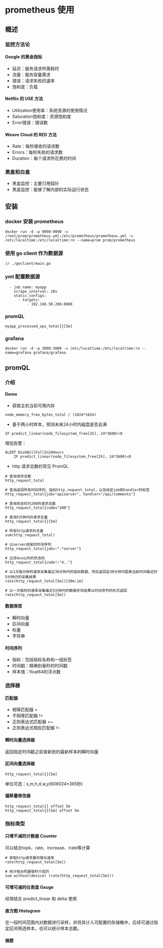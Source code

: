 # prometheus 使用

## 概述

### 监控方法论

#### Google 的黄金指标

- 延迟：服务请求所需耗时
- 流量：服务容量需求
- 错误：请求失败的速率
- 饱和度：负载

#### Netflix 的 USE 方法

- Utilization使用率：系统资源的使用情况
- Saturation饱和度：资源饱和度
- Error错误：错误数

#### Weave Cloud 的 RED 方法

- Rate：每秒接收的请求数
- Errors：每秒失败的请求数
- Duration：每个请求所花费的时间

### 黑盒和白盒

- 黑盒监控：主要只用探针
- 黑盒监控：能够了解内部的实际运行状态

## 安装

### docker 安装 prometheus

```
docker run -d -p 9090:9090 -v /root/prom/prometheus.yml:/etc/prometheus/prometheus.yml -v /etc/localtime:/etc/localtime:ro --name=prom prom/prometheus
```

### 使用 go client 作为数据源

```
// ./goclient/main.go
```

### yml 配置数据源

```
  - job_name: myapp
    scrape_interval: 10s
    static_configs:
      - targets:
          - 192.168.50.206:8888
```

### promQL

```
myapp_processed_ops_total{}[5m]
``` 

### grafana

```
docker run -d -p 3000:3000 -v /etc/localtime:/etc/localtime:ro --name=grafana grafana/grafana
```

## promQL

### 介绍

#### Demo

- 获取主机当前可用内存

```
node_memory_free_bytes_total / (1024*1024)
```

- 基于两小时样本，预测未来24小时内磁盘是否会满

```
IF predict_linear(node_filesystem_free[2h], 24*3600)<0
```

增加告警：

```
ALERT DiskWillFullIn24Hours
    IF predict_linear(node_filesystem_free[2h], 24*3600)<0
```

- http 请求总数的常见 PromQL

```
# 查询请求总数
http_request_total

# 查询返回所有时间序列、指标http_request_total，以及给定job和handler的标签
http_request_total{job="apiserver", handler="/api/comments"}

# 查询状态码为200的请求总数
http_request_total{code="200"}

# 查询5分钟内的请求总量
http_request_total{}[5m]

# 所有http请求的总量
sum(http_request_total)

# 以server结尾的时间序列
http_request_total{job=~".*server"}

# 过滤4xx以外的状态码
http_request_total{code!~"4.."}

# 以1次每分钟的速率采集最近30分钟内的指标数据，然后返回这30分钟内距离当前时间最近的5分钟内的采集结果
rate(http_request_total[5m])[30m:1m]

# 以一次每秒的速率采集最近5分钟内的数据并将结果以时间序列的形式返回
rate(http_request_total[5m])
```

#### 数据类型

- 瞬时向量
- 区间向量
- 标量
- 字符串

#### 时间序列

- 指标：包括指标名称和一组标签
- 时间戳：精确到毫秒的时间戳
- 样本值：float64的浮点数

### 选择器

#### 匹配器

- 相等匹配器 = 
- 不相等匹配器 !=
- 正则表达式匹配器  =~
- 正则表达式相反匹配器 !~

#### 瞬时向量选择器

返回指定时间戳之前查新到的最新样本的瞬时向量

#### 区间向量选择器

```
http_request_total{}[5m]
```

单位可选：s,m,h,d,w,y(60*60*24*365秒)

#### 偏移量修改器

```
http_request_total{} offset 5m
http_request_total{}[5m] offset 5m
```

### 指标类型

#### 只增不减的计数器 Counter

可以结合topk、rate、increase、irate等计算

```
# 获取http请求量的增长速率
rate(http_request_total[5m])

# 统计每台机器每秒介绍的
sum without(device) (rate(http_request_total[5m]))
```

#### 可增可减的仪表盘 Gauge

经常结合 predict_linear 和 delta 使用

#### 直方图 Histogram

在一段时间范围内对数据进行采样，并将其计入可配置的存储桶中，后续可通过指定区间筛选样本，也可以统计样本总数。

#### 摘要